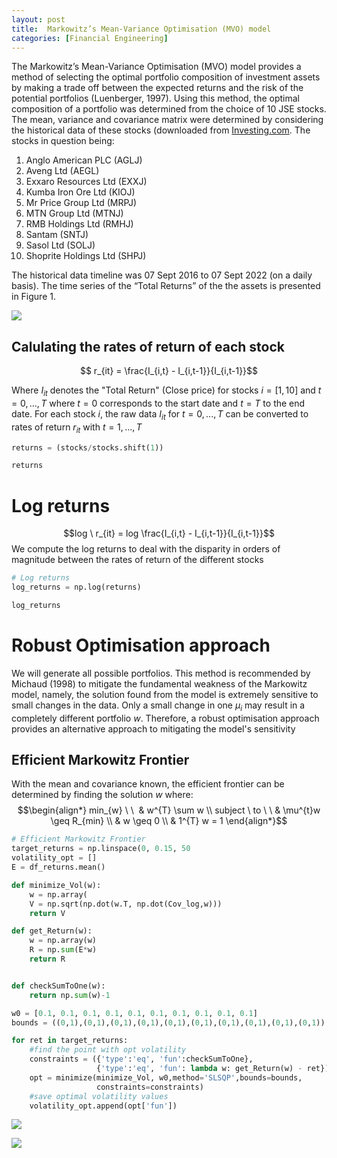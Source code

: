 ```yaml
---
layout: post
title:  Markowitz’s Mean-Variance Optimisation (MVO) model
categories: [Financial Engineering]
---
```


The Markowitz’s Mean-Variance Optimisation (MVO) model provides a method of selecting the optimal portfolio composition of investment assets by making a trade off between the expected returns and the risk of the potential portfolios (Luenberger, 1997). Using this method, the optimal composition of a portfolio was determined from the choice of 10 JSE stocks. The mean, variance and covariance matrix were determined by considering the historical data of these stocks (downloaded from [Investing.com](http://pygments.org/). The stocks in question being:
1. Anglo American PLC (AGLJ) 
2. Aveng Ltd (AEGL) 
3. Exxaro Resources Ltd (EXXJ) 
4. Kumba Iron Ore Ltd (KIOJ) 
5. Mr Price Group Ltd (MRPJ) 
6. MTN Group Ltd (MTNJ) 
7. RMB Holdings Ltd (RMHJ) 
8. Santam (SNTJ) 
9. Sasol Ltd (SOLJ) 
10. Shoprite Holdings Ltd (SHPJ)

The historical data timeline was 07 Sept 2016 to 07 Sept 2022 (on a daily basis).  The time series of the “Total Returns” of the the assets is presented in Figure 1.

![](/images/reverie-demo.png)

## Calulating the rates of return of each stock
$$ r_{it} = \frac{I_{i,t} - I_{i,t-1}}{I_{i,t-1}}$$

  Where $I_{it}$ denotes the "Total Return" (Close price) for stocks $i=[1,10]$ and $t = 0,...,T$ where $t=0$ corresponds to the start date and $t=T$ to the end date. For each stock $i$, the raw data $I_{it}$ for $t=0,...,T$ can be converted to rates of return $r_{it}$ with $t = 1,...,T$

```python
returns = (stocks/stocks.shift(1))

returns
```

# Log returns
$$log \ r_{it} = log \frac{I_{i,t} - I_{i,t-1}}{I_{i,t-1}}$$
We compute the log returns to deal with the disparity in orders of magnitude between the rates of return of the different stocks

```python
# Log returns
log_returns = np.log(returns)

log_returns
```

# Robust Optimisation approach
We will generate all possible portfolios. This method is recommended by Michaud (1998) to mitigate the fundamental weakness of the Markowitz model, namely, the solution found from the model is extremely sensitive to small changes in the data. Only a small change in one $\mu_{i}$ may result in a completely different portfolio $w$. Therefore, a robust optimisation approach provides an alternative approach to mitigating the model's sensitivity

## Efficient Markowitz Frontier
With the mean and covariance known, the efficient frontier can be determined by finding the solution $w$ where:
$$\begin{align*} min_{w} \ \  & w^{T} \sum w \\ subject \ to \ \ & \mu^{t}w \geq R_{min} \\ & w \geq 0 \\ & 1^{T} w = 1 \end{align*}$$
```python
# Efficient Markowitz Frontier
target_returns = np.linspace(0, 0.15, 50
volatility_opt = []
E = df_returns.mean()

def minimize_Vol(w):
    w = np.array(
    V = np.sqrt(np.dot(w.T, np.dot(Cov_log,w)))
    return V

def get_Return(w):
    w = np.array(w)
    R = np.sum(E*w)
	return R


def checkSumToOne(w):
    return np.sum(w)-1

w0 = [0.1, 0.1, 0.1, 0.1, 0.1, 0.1, 0.1, 0.1, 0.1, 0.1]
bounds = ((0,1),(0,1),(0,1),(0,1),(0,1),(0,1),(0,1),(0,1),(0,1),(0,1))

for ret in target_returns:
    #find the point with opt volatility
    constraints = ({'type':'eq', 'fun':checkSumToOne},
                   {'type':'eq', 'fun': lambda w: get_Return(w) - ret})
    opt = minimize(minimize_Vol, w0,method='SLSQP',bounds=bounds, 
                   constraints=constraints)
    #save optimal volatility values
    volatility_opt.append(opt['fun'])
```

![](/images/reverie-demo.png)

![](/images/reverie-demo.png)


